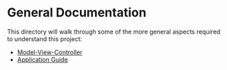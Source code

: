 # General Documentation

This directory will walk through some of the more general aspects required to understand this project:

*  [Model-View-Controller](Model-View-Controller.md)
*  [Application Guide](Guide.md)

